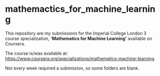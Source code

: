 # mathemactics_for_machine_learning

This repository are my submissions for the Imperial College London 3 course specialization, **‘Mathematics for Machine Learning’** available on Coursera.

The course is/was available at: https://www.coursera.org/specializations/mathematics-machine-learning

Not every week required a submission, so some folders are blank.
